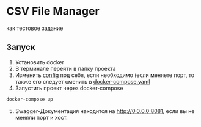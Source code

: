 # CSV File Manager
как тестовое задание
## Запуск
1. Установить docker
2. В терминале перейти в папку проекта
3. Изменить [config](config.py) под себя, если необходимо (если меняете порт, то также его следует сменить в [docker-compose.yaml](docker-compose.yaml)
4. Запустить проект через docker-compose
```bash
docker-compose up
```
5. Swagger-Документация находится на http://0.0.0.0:8081, если вы не меняли порт и хост.